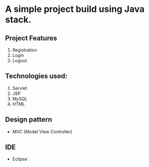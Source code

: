 #	A simple project build using Java stack.
##	Project Features
1. Registration
2. Login
3. Logout
	
##	Technologies used:
1. Servlet
2. JSP
3. MySQL
4. HTML

## Design pattern
- MVC (Model View Controller)

## IDE
-	Eclipse